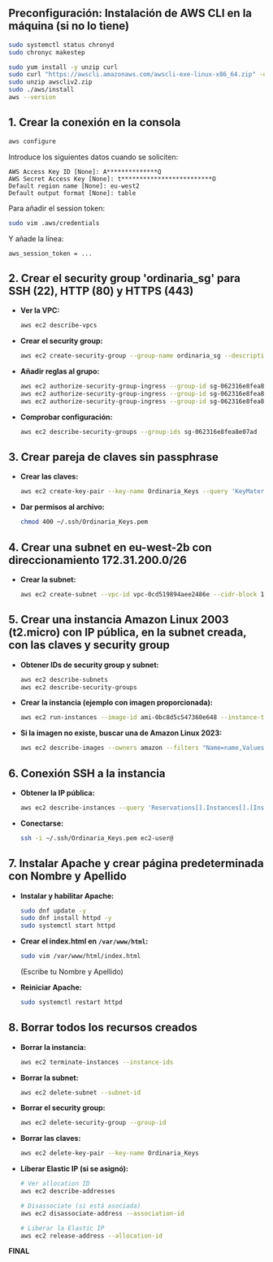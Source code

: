 ## Preconfiguración: Instalación de AWS CLI en la máquina (si no lo tiene)

```bash
sudo systemctl status chronyd
sudo chronyc makestep

sudo yum install -y unzip curl
sudo curl "https://awscli.amazonaws.com/awscli-exe-linux-x86_64.zip" -o "awscliv2.zip"
sudo unzip awscliv2.zip
sudo ./aws/install
aws --version
```

## 1. Crear la conexión en la consola

```bash
aws configure
```

Introduce los siguientes datos cuando se soliciten:

```
AWS Access Key ID [None]: A**************Q
AWS Secret Access Key [None]: t*************************O
Default region name [None]: eu-west2
Default output format [None]: table
```

Para añadir el session token:

```bash
sudo vim .aws/credentials
```
Y añade la línea:
```
aws_session_token = ...
```

## 2. Crear el security group 'ordinaria_sg' para SSH (22), HTTP (80) y HTTPS (443)

- **Ver la VPC:**

    ```bash
    aws ec2 describe-vpcs
    ```

- **Crear el security group:**

    ```bash
    aws ec2 create-security-group --group-name ordinaria_sg --description "Permite acceso HTTP, HTTPS y SSH" --vpc-id vpc-0cd519894aee2486e
    ```

- **Añadir reglas al grupo:**

    ```bash
    aws ec2 authorize-security-group-ingress --group-id sg-062316e8fea8e07ad --protocol tcp --port 22 --cidr 0.0.0.0/0
    aws ec2 authorize-security-group-ingress --group-id sg-062316e8fea8e07ad --protocol tcp --port 80 --cidr 0.0.0.0/0
    aws ec2 authorize-security-group-ingress --group-id sg-062316e8fea8e07ad --protocol tcp --port 443 --cidr 0.0.0.0/0
    ```

- **Comprobar configuración:**

    ```bash
    aws ec2 describe-security-groups --group-ids sg-062316e8fea8e07ad
    ```

## 3. Crear pareja de claves sin passphrase

- **Crear las claves:**

    ```bash
    aws ec2 create-key-pair --key-name Ordinaria_Keys --query 'KeyMaterial' --output text > ~/.ssh/Ordinaria_Keys.pem
    ```

- **Dar permisos al archivo:**

    ```bash
    chmod 400 ~/.ssh/Ordinaria_Keys.pem
    ```

## 4. Crear una subnet en eu-west-2b con direccionamiento 172.31.200.0/26

- **Crear la subnet:**

    ```bash
    aws ec2 create-subnet --vpc-id vpc-0cd519894aee2486e --cidr-block 172.31.200.0/26 --availability-zone eu-west-2b
    ```

## 5. Crear una instancia Amazon Linux 2003 (t2.micro) con IP pública, en la subnet creada, con las claves y security group

- **Obtener IDs de security group y subnet:**

    ```bash
    aws ec2 describe-subnets
    aws ec2 describe-security-groups
    ```

- **Crear la instancia (ejemplo con imagen proporcionada):**

    ```bash
    aws ec2 run-instances --image-id ami-0bc8d5c547360e648 --instance-type t2.micro --key-name Ordinaria_Keys --security-group-ids sg-062316e8fea8e07ad --subnet-id subnet-0bf078453c9240e6b --associate-public-ip-address
    ```

- **Si la imagen no existe, buscar una de Amazon Linux 2023:**

    ```bash
    aws ec2 describe-images --owners amazon --filters "Name=name,Values=al2023-ami-*" --query "Images[*].[ImageId,Name,CreationDate]" --output table
    ```

## 6. Conexión SSH a la instancia

- **Obtener la IP pública:**

    ```bash
    aws ec2 describe-instances --query 'Reservations[].Instances[].[InstanceId, PublicIpAddress]' --output table
    ```

- **Conectarse:**

    ```bash
    ssh -i ~/.ssh/Ordinaria_Keys.pem ec2-user@
    ```

## 7. Instalar Apache y crear página predeterminada con Nombre y Apellido

- **Instalar y habilitar Apache:**

    ```bash
    sudo dnf update -y
    sudo dnf install httpd -y
    sudo systemctl start httpd
    ```

- **Crear el index.html en `/var/www/html`:**

    ```bash
    sudo vim /var/www/html/index.html
    ```

    (Escribe tu Nombre y Apellido)

- **Reiniciar Apache:**

    ```bash
    sudo systemctl restart httpd
    ```

## 8. Borrar todos los recursos creados

- **Borrar la instancia:**

    ```bash
    aws ec2 terminate-instances --instance-ids 
    ```

- **Borrar la subnet:**

    ```bash
    aws ec2 delete-subnet --subnet-id 
    ```

- **Borrar el security group:**

    ```bash
    aws ec2 delete-security-group --group-id 
    ```

- **Borrar las claves:**

    ```bash
    aws ec2 delete-key-pair --key-name Ordinaria_Keys
    ```

- **Liberar Elastic IP (si se asignó):**

    ```bash
    # Ver allocation ID
    aws ec2 describe-addresses

    # Disassociate (si está asociada)
    aws ec2 disassociate-address --association-id 

    # Liberar la Elastic IP
    aws ec2 release-address --allocation-id 
    ```

**FINAL**
